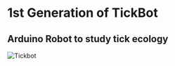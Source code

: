 # 1st Generation of TickBot
## Arduino Robot to study tick ecology
![Tickbot](https://photos.google.com/photo/AF1QipPwsnWPYDZtJ_fhzLksROSs7T7jrhBYaXGGQvrF)
